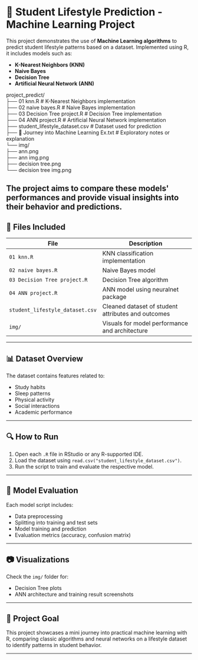 # 🧠 Student Lifestyle Prediction - Machine Learning Project
This project demonstrates the use of **Machine Learning algorithms** to predict student lifestyle patterns based on a dataset. 
Implemented using R, it includes models such as:

- **K-Nearest Neighbors (KNN)**
- **Naive Bayes**
- **Decision Tree**
- **Artificial Neural Network (ANN)**

project_predict/<br>
├── 01 knn.R                          # K-Nearest Neighbors implementation<br>
├── 02 naive bayes.R                 # Naive Bayes implementation<br>
├── 03 Decision Tree project.R       # Decision Tree implementation<br>
├── 04 ANN project.R                 # Artificial Neural Network implementation<br>
├── student_lifestyle_dataset.csv   # Dataset used for prediction<br>
├── 🚀 Journey into Machine Learning Ex.txt  # Exploratory notes or explanation<br>
└── img/<br>
    ├── ann.png<br>
    ├── ann img.png<br>
    ├── decision tree.png<br>
    └── decision tree img.png<br>

The project aims to compare these models' performances and provide visual insights into their behavior and predictions.
---

## 📂 Files Included

| File | Description |
|------|-------------|
| `01 knn.R` | KNN classification implementation |
| `02 naive bayes.R` | Naive Bayes model |
| `03 Decision Tree project.R` | Decision Tree algorithm |
| `04 ANN project.R` | ANN model using neuralnet package |
| `student_lifestyle_dataset.csv` | Cleaned dataset of student attributes and outcomes |
| `img/` | Visuals for model performance and architecture |

---
## 📊 Dataset Overview
The dataset contains features related to:
- Study habits
- Sleep patterns
- Physical activity
- Social interactions
- Academic performance
---
## 🔍 How to Run
1. Open each `.R` file in RStudio or any R-supported IDE.
2. Load the dataset using `read.csv("student_lifestyle_dataset.csv")`.
3. Run the script to train and evaluate the respective model.
---
## 🧪 Model Evaluation
Each model script includes:
- Data preprocessing
- Splitting into training and test sets
- Model training and prediction
- Evaluation metrics (accuracy, confusion matrix)
---
## 📷 Visualizations
Check the `img/` folder for:
- Decision Tree plots
- ANN architecture and training result screenshots
---
## 🚀 Project Goal
This project showcases a mini journey into practical machine learning with R, comparing classic algorithms and 
neural networks on a lifestyle dataset to identify patterns in student behavior.

---
